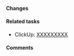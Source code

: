#### Changes

<!-- Short description of what has changed -->

#### Related tasks

<!-- For example -->

- ClickUp: [XXXXXXXXX](https://app.clickup.com/t/XXXXXXXXX)

#### Comments

<!-- Information how to test or any additional info -->
